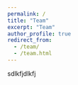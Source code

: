 ```yaml
---
permalink: /
title: "Team"
excerpt: "Team"
author_profile: true
redirect_from: 
  - /team/
  - /team.html
---
```



sdlkfjdlkfj
